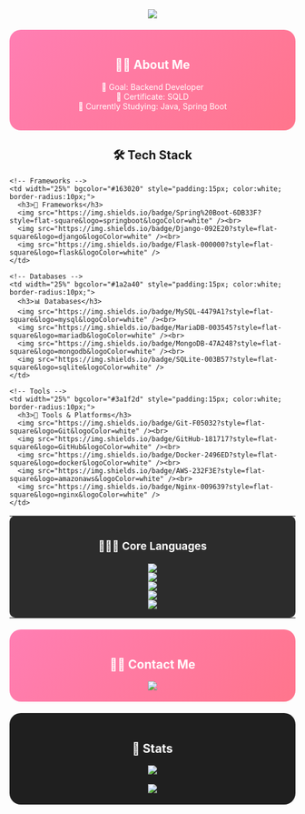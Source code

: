 <!-- Welcome Banner -->
<div align="center">
  <img src="https://capsule-render.vercel.app/api?type=waving&color=gradient&height=240&text=Welcome%20to%20kimSummerrain's%20GitHub!&animation=twinkling&fontColor=ffffff&fontSize=40" />
</div>

<!-- About Me -->
<div align="center" style="background: linear-gradient(135deg, #ff7eb3, #ff758c); border-radius:20px; padding:20px; margin:20px 0; color:white;">
  <h2>👩‍💻 About Me</h2>
  <ul style="list-style:none; padding:0;">
    <li>🎯 Goal: Backend Developer</li>
    <li>📖 Certificate: SQLD</li>
    <li>🌱 Currently Studying: Java, Spring Boot</li>
  </ul>
</div>

<!-- Tech Stack -->
<h2 align="center">🛠️ Tech Stack</h2>

<table align="center" style="border-collapse: collapse; width: 100%; text-align: center;">
  <tr>
    <!-- Core Languages -->
    <td width="25%" bgcolor="#2c2c2c" style="padding:15px; color:white; border-radius:10px;">
      <h3>👩🏻‍💻 Core Languages</h3>
      <img src="https://img.shields.io/badge/Java-007396?style=flat-square&logo=Java&logoColor=white" /><br>
      <img src="https://img.shields.io/badge/Python-3776AB?style=flat-square&logo=Python&logoColor=white" /><br>
      <img src="https://img.shields.io/badge/HTML5-E34F26?style=flat-square&logo=HTML5&logoColor=white" /><br>
      <img src="https://img.shields.io/badge/CSS3-1572B6?style=flat-square&logo=CSS3&logoColor=white" /><br>
      <img src="https://img.shields.io/badge/JavaScript-F7DF1E?style=flat-square&logo=JavaScript&logoColor=black" />
    </td>
    
    <!-- Frameworks -->
    <td width="25%" bgcolor="#163020" style="padding:15px; color:white; border-radius:10px;">
      <h3>🌱 Frameworks</h3>
      <img src="https://img.shields.io/badge/Spring%20Boot-6DB33F?style=flat-square&logo=springboot&logoColor=white" /><br>
      <img src="https://img.shields.io/badge/Django-092E20?style=flat-square&logo=django&logoColor=white" /><br>
      <img src="https://img.shields.io/badge/Flask-000000?style=flat-square&logo=flask&logoColor=white" />
    </td>
    
    <!-- Databases -->
    <td width="25%" bgcolor="#1a2a40" style="padding:15px; color:white; border-radius:10px;">
      <h3>📊 Databases</h3>
      <img src="https://img.shields.io/badge/MySQL-4479A1?style=flat-square&logo=mysql&logoColor=white" /><br>
      <img src="https://img.shields.io/badge/MariaDB-003545?style=flat-square&logo=mariadb&logoColor=white" /><br>
      <img src="https://img.shields.io/badge/MongoDB-47A248?style=flat-square&logo=mongodb&logoColor=white" /><br>
      <img src="https://img.shields.io/badge/SQLite-003B57?style=flat-square&logo=sqlite&logoColor=white" />
    </td>
    
    <!-- Tools -->
    <td width="25%" bgcolor="#3a1f2d" style="padding:15px; color:white; border-radius:10px;">
      <h3>🧭 Tools & Platforms</h3>
      <img src="https://img.shields.io/badge/Git-F05032?style=flat-square&logo=Git&logoColor=white" /><br>
      <img src="https://img.shields.io/badge/GitHub-181717?style=flat-square&logo=GitHub&logoColor=white" /><br>
      <img src="https://img.shields.io/badge/Docker-2496ED?style=flat-square&logo=docker&logoColor=white" /><br>
      <img src="https://img.shields.io/badge/AWS-232F3E?style=flat-square&logo=amazonaws&logoColor=white" /><br>
      <img src="https://img.shields.io/badge/Nginx-009639?style=flat-square&logo=nginx&logoColor=white" />
    </td>
  </tr>
</table>

<!-- Contact -->
<div align="center" style="background: linear-gradient(135deg, #ff7eb3, #ff758c); border-radius:20px; padding:20px; margin:20px 0; color:white;">
  <h2>🧑‍💻 Contact Me</h2>
  <a href="mailto:gbs06193@gmail.com">
    <img src="https://img.shields.io/badge/Gmail-EA4335?style=flat-square&logo=Gmail&logoColor=white">
  </a>
</div>

<!-- Stats -->
<div align="center" style="background:#1f1f1f; border-radius:20px; padding:20px; margin:20px 0;">
  <h2 style="color:white;">🏅 Stats</h2>
  <img src="https://github-readme-stats.vercel.app/api?username=kimSummerrain&show_icons=true&bg_color=1f1f1f&title_color=ffffff&text_color=ffffff" />
  <br><br>
  <img src="https://github-readme-streak-stats.herokuapp.com?user=kimSummerrain&theme=dark&hide_border=true" />
</div>
